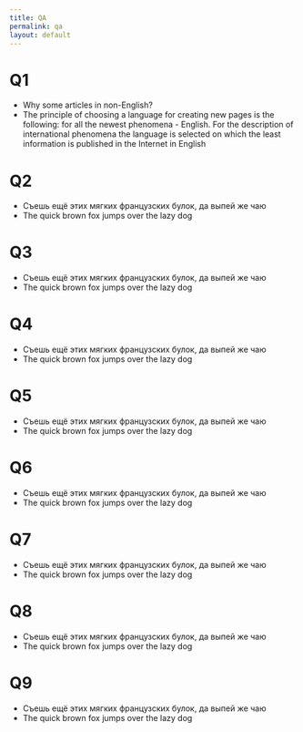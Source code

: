 ```yaml
---
title: QA
permalink: qa
layout: default
---
```


# Q1 

- Why some articles in non-English?
- The principle of choosing a language for creating new pages is the following: for all the newest phenomena - English. For the description of international phenomena the language is selected on which the least information is published in the Internet in English

# Q2

- Съешь ещё этих мягких французских булок, да выпей же чаю
- The quick brown fox jumps over the lazy dog

# Q3

- Съешь ещё этих мягких французских булок, да выпей же чаю
- The quick brown fox jumps over the lazy dog

# Q4

- Съешь ещё этих мягких французских булок, да выпей же чаю
- The quick brown fox jumps over the lazy dog

# Q5

- Съешь ещё этих мягких французских булок, да выпей же чаю
- The quick brown fox jumps over the lazy dog

# Q6

- Съешь ещё этих мягких французских булок, да выпей же чаю
- The quick brown fox jumps over the lazy dog

# Q7

- Съешь ещё этих мягких французских булок, да выпей же чаю
- The quick brown fox jumps over the lazy dog

# Q8

- Съешь ещё этих мягких французских булок, да выпей же чаю
- The quick brown fox jumps over the lazy dog

# Q9

- Съешь ещё этих мягких французских булок, да выпей же чаю
- The quick brown fox jumps over the lazy dog


